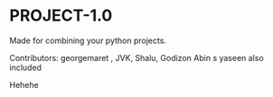 # PROJECT-1.0

Made for combining your python projects.

Contributors:
georgemaret ,
JVK,
 Shalu, 
Godizon
Abin s yaseen also included 

Hehehe


